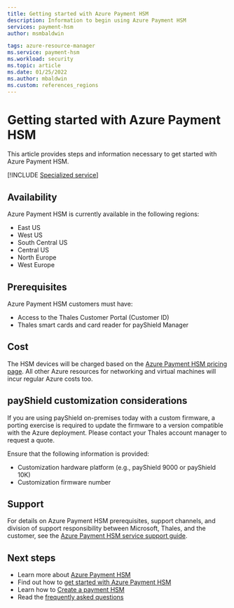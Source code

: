 ```yaml
---
title: Getting started with Azure Payment HSM
description: Information to begin using Azure Payment HSM
services: payment-hsm
author: msmbaldwin

tags: azure-resource-manager
ms.service: payment-hsm
ms.workload: security
ms.topic: article
ms.date: 01/25/2022
ms.author: mbaldwin
ms.custom: references_regions
---
```


# Getting started with Azure Payment HSM

This article provides steps and information necessary to get started with Azure Payment HSM.

[!INCLUDE [Specialized service](../../includes/payment-hsm/specialized-service.md)]

## Availability

Azure Payment HSM is currently available in the following regions:

- East US
- West US
- South Central US
- Central US
- North Europe
- West Europe

## Prerequisites

Azure Payment HSM customers must have:

- Access to the Thales Customer Portal (Customer ID)
- Thales smart cards and card reader for payShield Manager

## Cost

The HSM devices will be charged based on the [Azure Payment HSM pricing page](https://azure.microsoft.com/en-us/pricing/details/payment-hsm/#pricing). All other Azure resources for networking and virtual machines will incur regular Azure costs too.

## payShield customization considerations

If you are using payShield on-premises today with a custom firmware, a porting exercise is required to update the firmware to a version compatible with the Azure deployment. Please contact your Thales account manager to request a quote.

Ensure that the following information is provided:

- Customization hardware platform (e.g., payShield 9000 or payShield 10K)
- Customization firmware number

## Support

For details on Azure Payment HSM prerequisites, support channels, and division of support responsibility between Microsoft, Thales, and the customer, see the [Azure Payment HSM service support guide](support-guide.md).

## Next steps

- Learn more about [Azure Payment HSM](overview.md)
- Find out how to [get started with Azure Payment HSM](getting-started.md)
- Learn how to [Create a payment HSM](create-payment-hsm.md)
- Read the [frequently asked questions](faq.yml)
